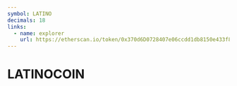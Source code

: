 ```yaml
---
symbol: LATINO
decimals: 18
links:
  - name: explorer
    url: https://etherscan.io/token/0x370d6D0728407e06ccdd1db8150e433f8319D0d9
---
```


# LATINOCOIN
